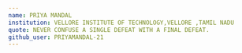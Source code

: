 ```yaml
---
name: PRIYA MANDAL
institution: VELLORE INSTITUTE OF TECHNOLOGY,VELLORE ,TAMIL NADU
quote: NEVER CONFUSE A SINGLE DEFEAT WITH A FINAL DEFEAT.
github_user: PRIYAMANDAL-21
---
```

